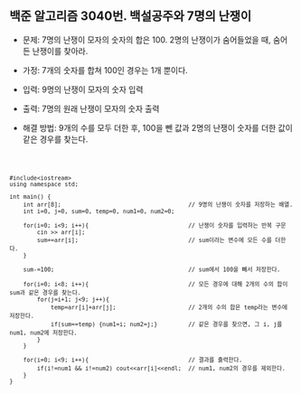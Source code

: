 ## 백준 알고리즘 3040번. 백설공주와 7명의 난쟁이

* 문제: 7명의 난쟁이 모자의 숫자의 합은 100. 2명의 난쟁이가 숨어들었을 때, 숨어든 난쟁이를 찾아라.

* 가정: 7개의 숫자를 합쳐 100인 경우는 1개 뿐이다.

* 입력: 9명의 난쟁이 모자의 숫자 입력

* 출력: 7명의 원래 난쟁이 모자의 숫자 출력

* 해결 방법: 9개의 수를 모두 더한 후, 100을 뺀 값과 2명의 난쟁이 숫자를 더한 값이 같은 경우를 찾는다.

<code>

    #include<iostream>
    using namespace std; 

    int main() {
        int arr[8];                                     // 9명의 난쟁이 숫자를 저장하는 배열. 
        int i=0, j=0, sum=0, temp=0, num1=0, num2=0;

        for(i=0; i<9; i++){                             // 난쟁이 숫자를 입력하는 반복 구문
            cin >> arr[i];
            sum+=arr[i];                                // sum이라는 변수에 모든 수를 더한다.
        }

        sum-=100;                                       // sum에서 100을 빼서 저장한다.

        for(i=0; i<8; i++){                             // 모든 경우에 대해 2개의 수의 합이 sum과 같은 경우를 찾는다.
            for(j=i+1; j<9; j++){
                temp=arr[i]+arr[j];                     // 2개의 수의 합은 temp라는 변수에 저장한다.
                if(sum==temp) {num1=i; num2=j;}         // 같은 경우를 찾으면, 그 i, j를 num1, num2에 저장한다.
            }
        }

        for(i=0; i<9; i++){                             // 결과를 출력한다.
            if(i!=num1 && i!=num2) cout<<arr[i]<<endl;  // num1, num2의 경우를 제외한다.
        }
    }

</code>
